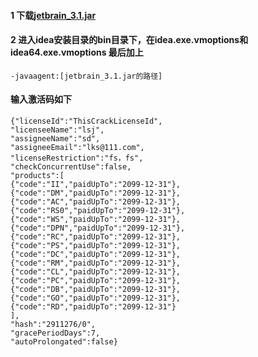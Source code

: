 #### 1 下载[jetbrain_3.1.jar](/idea/ideapojiepojie/jetbrain_3.1.jar)

#### 2 进入idea安装目录的bin目录下，在idea.exe.vmoptions和idea64.exe.vmoptions 最后加上
````
-javaagent:[jetbrain_3.1.jar的路径]
````
#### 输入激活码如下
````
{"licenseId":"ThisCrackLicenseId",
"licenseeName":"lsj",
"assigneeName":"sd",
"assigneeEmail":"lks@111.com",
"licenseRestriction":"fs，fs",
"checkConcurrentUse":false,
"products":[
{"code":"II","paidUpTo":"2099-12-31"},
{"code":"DM","paidUpTo":"2099-12-31"},
{"code":"AC","paidUpTo":"2099-12-31"},
{"code":"RS0","paidUpTo":"2099-12-31"},
{"code":"WS","paidUpTo":"2099-12-31"},
{"code":"DPN","paidUpTo":"2099-12-31"},
{"code":"RC","paidUpTo":"2099-12-31"},
{"code":"PS","paidUpTo":"2099-12-31"},
{"code":"DC","paidUpTo":"2099-12-31"},
{"code":"RM","paidUpTo":"2099-12-31"},
{"code":"CL","paidUpTo":"2099-12-31"},
{"code":"PC","paidUpTo":"2099-12-31"},
{"code":"DB","paidUpTo":"2099-12-31"},
{"code":"GO","paidUpTo":"2099-12-31"},
{"code":"RD","paidUpTo":"2099-12-31"}
],
"hash":"2911276/0",
"gracePeriodDays":7,
"autoProlongated":false}
````